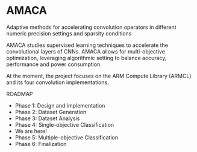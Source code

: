 # AMACA
Adaptive methods for accelerating convolution operators in different numeric precision settings and sparsity conditions

AMACA studies supervised learning techniques to accelerate the convolutional layers of CNNs.
AMACA allows for multi-objective optimization, leveraging algorithmic setting to balance accuracy, performance and power consumption. 

At the moment, the project focuses on the ARM Compute Library (ARMCL) and its four convolution implementations.


ROADMAP 
* Phase 1: Design and implementation
* Phase 2: Dataset Generation
* Phase 3: Dataset Analysis
* Phase 4: Single-objective Classification
* We are here!
* Phase 5: Multiple-objective Classification
* Phase 6: Finalization
